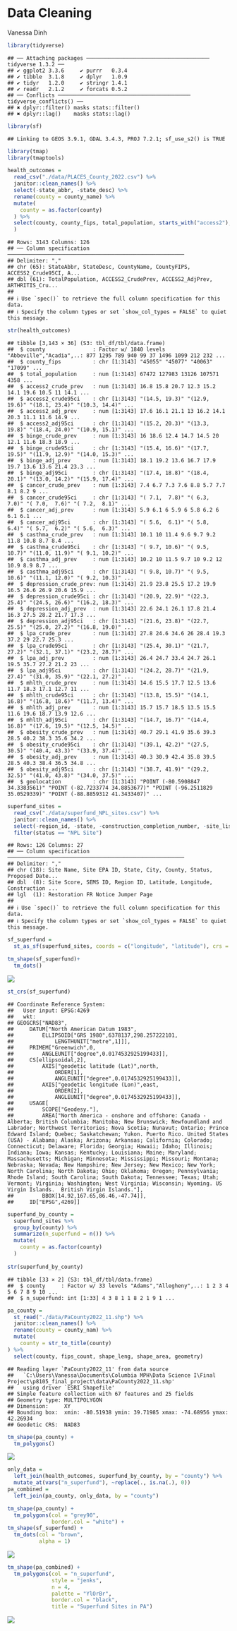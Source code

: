 Data Cleaning
================
Vanessa Dinh

``` r
library(tidyverse)
```

    ## ── Attaching packages ─────────────────────────────────────── tidyverse 1.3.2 ──
    ## ✔ ggplot2 3.3.6     ✔ purrr   0.3.4
    ## ✔ tibble  3.1.8     ✔ dplyr   1.0.9
    ## ✔ tidyr   1.2.0     ✔ stringr 1.4.1
    ## ✔ readr   2.1.2     ✔ forcats 0.5.2
    ## ── Conflicts ────────────────────────────────────────── tidyverse_conflicts() ──
    ## ✖ dplyr::filter() masks stats::filter()
    ## ✖ dplyr::lag()    masks stats::lag()

``` r
library(sf)
```

    ## Linking to GEOS 3.9.1, GDAL 3.4.3, PROJ 7.2.1; sf_use_s2() is TRUE

``` r
library(tmap)
library(tmaptools)
```

``` r
health_outcomes = 
  read_csv("./data/PLACES_County_2022.csv") %>% 
  janitor::clean_names() %>% 
  select(-state_abbr, -state_desc) %>% 
  rename(county = county_name) %>% 
  mutate(
    county = as.factor(county)
  ) %>% 
  select(county, county_fips, total_population, starts_with("access2"), starts_with("binge"), starts_with("cancer"), starts_with("casthma"), starts_with("smoking"), starts_with("depression"), starts_with("lpa"), starts_with("mhlth"), starts_with("obesity"), geolocation
  )
```

    ## Rows: 3143 Columns: 126
    ## ── Column specification ────────────────────────────────────────────────────────
    ## Delimiter: ","
    ## chr (65): StateAbbr, StateDesc, CountyName, CountyFIPS, ACCESS2_Crude95CI, A...
    ## dbl (61): TotalPopulation, ACCESS2_CrudePrev, ACCESS2_AdjPrev, ARTHRITIS_Cru...
    ## 
    ## ℹ Use `spec()` to retrieve the full column specification for this data.
    ## ℹ Specify the column types or set `show_col_types = FALSE` to quiet this message.

``` r
str(health_outcomes)
```

    ## tibble [3,143 × 36] (S3: tbl_df/tbl/data.frame)
    ##  $ county               : Factor w/ 1840 levels "Abbeville","Acadia",..: 877 1295 789 940 99 37 1496 1099 212 232 ...
    ##  $ county_fips          : chr [1:3143] "45055" "45077" "40063" "17099" ...
    ##  $ total_population     : num [1:3143] 67472 127983 13126 107571 4358 ...
    ##  $ access2_crude_prev   : num [1:3143] 16.8 15.8 20.7 12.3 15.2 14.1 19.6 10.5 11 14.1 ...
    ##  $ access2_crude95ci    : chr [1:3143] "(14.5, 19.3)" "(12.9, 19.6)" "(18.1, 23.4)" "(10.3, 14.4)" ...
    ##  $ access2_adj_prev     : num [1:3143] 17.6 16.1 21.1 13 16.2 14.1 20.3 11.1 11.6 14.9 ...
    ##  $ access2_adj95ci      : chr [1:3143] "(15.2, 20.3)" "(13.3, 19.8)" "(18.4, 24.0)" "(10.9, 15.1)" ...
    ##  $ binge_crude_prev     : num [1:3143] 16 18.6 12.4 14.7 14.5 20 12.1 11.6 18.3 18.9 ...
    ##  $ binge_crude95ci      : chr [1:3143] "(15.4, 16.6)" "(17.7, 19.5)" "(11.9, 12.9)" "(14.0, 15.3)" ...
    ##  $ binge_adj_prev       : num [1:3143] 18.1 19.2 13.6 16.7 17.9 19.7 13.6 13.6 21.4 23.3 ...
    ##  $ binge_adj95ci        : chr [1:3143] "(17.4, 18.8)" "(18.4, 20.1)" "(13.0, 14.2)" "(15.9, 17.4)" ...
    ##  $ cancer_crude_prev    : num [1:3143] 7.4 6.7 7.3 7.6 8.8 5.7 7.7 8.1 8.2 9 ...
    ##  $ cancer_crude95ci     : chr [1:3143] "( 7.1,  7.8)" "( 6.3,  7.0)" "( 7.0,  7.6)" "( 7.2,  8.1)" ...
    ##  $ cancer_adj_prev      : num [1:3143] 5.9 6.1 6 5.9 6 5.8 6.2 6 6.1 6.1 ...
    ##  $ cancer_adj95ci       : chr [1:3143] "( 5.6,  6.1)" "( 5.8,  6.4)" "( 5.7,  6.2)" "( 5.6,  6.3)" ...
    ##  $ casthma_crude_prev   : num [1:3143] 10.1 10 11.4 9.6 9.7 9.2 11.8 10.8 8.7 8.4 ...
    ##  $ casthma_crude95ci    : chr [1:3143] "( 9.7, 10.6)" "( 9.5, 10.7)" "(11.0, 11.9)" "( 9.1, 10.2)" ...
    ##  $ casthma_adj_prev     : num [1:3143] 10.2 10 11.5 9.7 10 9.2 12 10.9 8.9 8.7 ...
    ##  $ casthma_adj95ci      : chr [1:3143] "( 9.8, 10.7)" "( 9.5, 10.6)" "(11.1, 12.0)" "( 9.2, 10.3)" ...
    ##  $ depression_crude_prev: num [1:3143] 21.9 23.8 25.5 17.2 19.9 16.5 26.6 26.9 20.6 15.9 ...
    ##  $ depression_crude95ci : chr [1:3143] "(20.9, 22.9)" "(22.3, 25.4)" "(24.5, 26.6)" "(16.2, 18.3)" ...
    ##  $ depression_adj_prev  : num [1:3143] 22.6 24.1 26.1 17.8 21.4 16.3 27.5 28.2 21.7 17.3 ...
    ##  $ depression_adj95ci   : chr [1:3143] "(21.6, 23.8)" "(22.7, 25.5)" "(25.0, 27.2)" "(16.8, 19.0)" ...
    ##  $ lpa_crude_prev       : num [1:3143] 27.8 24.6 34.6 26 28.4 19.3 37.2 29 22.7 25.3 ...
    ##  $ lpa_crude95ci        : chr [1:3143] "(25.4, 30.1)" "(21.7, 27.2)" "(32.1, 37.1)" "(23.2, 28.7)" ...
    ##  $ lpa_adj_prev         : num [1:3143] 26.4 24.7 33.4 24.7 26.1 19.5 35.7 27.2 21.2 23 ...
    ##  $ lpa_adj95ci          : chr [1:3143] "(24.2, 28.7)" "(21.9, 27.4)" "(31.0, 35.9)" "(22.1, 27.2)" ...
    ##  $ mhlth_crude_prev     : num [1:3143] 14.6 15.5 17.7 12.5 13.6 11.7 18.3 17.1 12.7 11 ...
    ##  $ mhlth_crude95ci      : chr [1:3143] "(13.8, 15.5)" "(14.1, 16.8)" "(16.8, 18.6)" "(11.7, 13.4)" ...
    ##  $ mhlth_adj_prev       : num [1:3143] 15.7 15.7 18.5 13.5 15.5 11.6 19.6 18.7 13.9 12.6 ...
    ##  $ mhlth_adj95ci        : chr [1:3143] "(14.7, 16.7)" "(14.4, 16.8)" "(17.6, 19.5)" "(12.5, 14.5)" ...
    ##  $ obesity_crude_prev   : num [1:3143] 40.7 29.1 41.9 35.6 39.3 28.5 40.2 38.3 35.6 34.2 ...
    ##  $ obesity_crude95ci    : chr [1:3143] "(39.1, 42.2)" "(27.5, 30.5)" "(40.4, 43.3)" "(33.9, 37.4)" ...
    ##  $ obesity_adj_prev     : num [1:3143] 40.3 30.9 42.4 35.8 39.5 28.5 40.3 38.4 36.5 34.8 ...
    ##  $ obesity_adj95ci      : chr [1:3143] "(38.7, 41.9)" "(29.2, 32.5)" "(41.0, 43.8)" "(34.0, 37.5)" ...
    ##  $ geolocation          : chr [1:3143] "POINT (-80.5908847 34.3383561)" "POINT (-82.7233774 34.8853677)" "POINT (-96.2511829 35.0529339)" "POINT (-88.8859312 41.3433407)" ...

``` r
superfund_sites =
  read_csv("./data/superfund_NPL_sites.csv") %>% 
  janitor::clean_names() %>% 
  select(-region_id, -state, -construction_completion_number, -site_listing_narrative, -site_progress_profile, -ends_with("notice"), -restoration_fr_notice_jumper_page, -noid_date, -deletion_date) %>% 
  filter(status == "NPL Site")
```

    ## Rows: 126 Columns: 27
    ## ── Column specification ────────────────────────────────────────────────────────
    ## Delimiter: ","
    ## chr (18): Site Name, Site EPA ID, State, City, County, Status, Proposed Date...
    ## dbl  (8): Site Score, SEMS ID, Region ID, Latitude, Longitude, Construction ...
    ## lgl  (1): Restoration FR Notice Jumper Page
    ## 
    ## ℹ Use `spec()` to retrieve the full column specification for this data.
    ## ℹ Specify the column types or set `show_col_types = FALSE` to quiet this message.

``` r
sf_superfund = 
  st_as_sf(superfund_sites, coords = c("longitude", "latitude"), crs = 4269)

tm_shape(sf_superfund)+
  tm_dots()
```

![](data_cleaning_files/figure-gfm/unnamed-chunk-3-1.png)<!-- -->

``` r
st_crs(sf_superfund)
```

    ## Coordinate Reference System:
    ##   User input: EPSG:4269 
    ##   wkt:
    ## GEOGCRS["NAD83",
    ##     DATUM["North American Datum 1983",
    ##         ELLIPSOID["GRS 1980",6378137,298.257222101,
    ##             LENGTHUNIT["metre",1]]],
    ##     PRIMEM["Greenwich",0,
    ##         ANGLEUNIT["degree",0.0174532925199433]],
    ##     CS[ellipsoidal,2],
    ##         AXIS["geodetic latitude (Lat)",north,
    ##             ORDER[1],
    ##             ANGLEUNIT["degree",0.0174532925199433]],
    ##         AXIS["geodetic longitude (Lon)",east,
    ##             ORDER[2],
    ##             ANGLEUNIT["degree",0.0174532925199433]],
    ##     USAGE[
    ##         SCOPE["Geodesy."],
    ##         AREA["North America - onshore and offshore: Canada - Alberta; British Columbia; Manitoba; New Brunswick; Newfoundland and Labrador; Northwest Territories; Nova Scotia; Nunavut; Ontario; Prince Edward Island; Quebec; Saskatchewan; Yukon. Puerto Rico. United States (USA) - Alabama; Alaska; Arizona; Arkansas; California; Colorado; Connecticut; Delaware; Florida; Georgia; Hawaii; Idaho; Illinois; Indiana; Iowa; Kansas; Kentucky; Louisiana; Maine; Maryland; Massachusetts; Michigan; Minnesota; Mississippi; Missouri; Montana; Nebraska; Nevada; New Hampshire; New Jersey; New Mexico; New York; North Carolina; North Dakota; Ohio; Oklahoma; Oregon; Pennsylvania; Rhode Island; South Carolina; South Dakota; Tennessee; Texas; Utah; Vermont; Virginia; Washington; West Virginia; Wisconsin; Wyoming. US Virgin Islands.  British Virgin Islands."],
    ##         BBOX[14.92,167.65,86.46,-47.74]],
    ##     ID["EPSG",4269]]

``` r
superfund_by_county =
  superfund_sites %>% 
  group_by(county) %>% 
  summarize(n_superfund = n()) %>% 
  mutate(
    county = as.factor(county)
  )
  
str(superfund_by_county)
```

    ## tibble [33 × 2] (S3: tbl_df/tbl/data.frame)
    ##  $ county     : Factor w/ 33 levels "Adams","Allegheny",..: 1 2 3 4 5 6 7 8 9 10 ...
    ##  $ n_superfund: int [1:33] 4 3 8 1 1 8 2 1 9 1 ...

``` r
pa_county =
  st_read("./data/PaCounty2022_11.shp") %>% 
  janitor::clean_names() %>% 
  rename(county = county_nam) %>% 
  mutate(
    county = str_to_title(county)
) %>% 
  select(county, fips_count, shape_leng, shape_area, geometry)
```

    ## Reading layer `PaCounty2022_11' from data source 
    ##   `C:\Users\Vanessa\Documents\Columbia MPH\Data Science I\Final Project\p8105_final_project\data\PaCounty2022_11.shp' 
    ##   using driver `ESRI Shapefile'
    ## Simple feature collection with 67 features and 25 fields
    ## Geometry type: MULTIPOLYGON
    ## Dimension:     XY
    ## Bounding box:  xmin: -80.51938 ymin: 39.71985 xmax: -74.68956 ymax: 42.26934
    ## Geodetic CRS:  NAD83

``` r
tm_shape(pa_county) +
  tm_polygons()
```

![](data_cleaning_files/figure-gfm/unnamed-chunk-5-1.png)<!-- -->

``` r
only_data =
  left_join(health_outcomes, superfund_by_county, by = "county") %>% 
  mutate_at(vars("n_superfund"), ~replace(., is.na(.), 0))
pa_combined =
  left_join(pa_county, only_data, by = "county")
```

``` r
tm_shape(pa_county) +
  tm_polygons(col = "grey90",
              border.col = "white") + 
tm_shape(sf_superfund) +
  tm_dots(col = "brown",
          alpha = 1)
```

![](data_cleaning_files/figure-gfm/unnamed-chunk-7-1.png)<!-- -->

``` r
tm_shape(pa_combined) +
  tm_polygons(col = "n_superfund",
              style = "jenks",
              n = 4,
              palette = "YlOrBr",
              border.col = "black",
              title = "Superfund Sites in PA")
```

![](data_cleaning_files/figure-gfm/unnamed-chunk-7-2.png)<!-- -->
